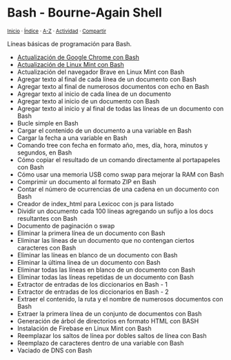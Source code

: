 # Bash - Bourne-Again Shell
<sup>[Inicio](../index.md) · [Índice](../indices/programacion.md) · [A-Z](../indices/alfabetico.md) · [Actividad](../indices/actividad.md) · [Compartir](https://x.com/intent/tweet?text=L%C3%ADneas%20b%C3%A1sicas%20de%20programaci%C3%B3n%20para%20Bash%20-%20Bourne-Again%20Shell.%0A%E2%86%92%20https%3A%2F%2Fjucardus.github.io%2Findices%2Fbash.html%0A%0A%23bash_jucardus%20%23indcs_jucardus%0A%40jucardus)</sup>

Líneas básicas de programación para Bash.

* [Actualización de Google Chrome con Bash](../contenido/a/c/t/actualizacion-de-google-chrome-con-bash.md)
* [Actualización de Linux Mint con Bash](../contenido/a/c/t/actualizacion-de-linux-mint-con-bash.md)
* Actualización del navegador Brave en Linux Mint con Bash
* Agregar texto al final de cada línea de un documento con Bash
* Agregar texto al final de numerosos documentos con echo en Bash
* Agregar texto al inicio de cada línea de un documento
* Agregar texto al inicio de un documento con Bash
* Agregar texto al inicio y al final de todas las líneas de un documento con Bash
* Bucle simple en Bash
* Cargar el contenido de un documento a una variable en Bash
* Cargar la fecha a una variable en Bash
* Comando tree con fecha en formato año, mes, día, hora, minutos y segundos, en Bash
* Cómo copiar el resultado de un comando directamente al portapapeles con Bash
* Cómo usar una memoria USB como swap para mejorar la RAM con Bash
* Comprimir un documento al formato ZIP en Bash
* Contar el número de ocurrencias de una cadena en un documento con Bash
* Creador de index_html para Lexicoc con js para listado
* Dividir un documento cada 100 líneas agregando un sufijo a los docs resultantes con Bash
* Documento de paginación o swap
* Eliminar la primera línea de un documento con Bash
* Eliminar las líneas de un documento que no contengan ciertos caracteres con Bash
* Eliminar las líneas en blanco de un documento con Bash
* Eliminar la última línea de un documento con Bash
* Eliminar todas las líneas en blanco de un documento con Bash
* Eliminar todas las líneas repetidas de un documento con Bash
* Extractor de entradas de los diccionarios en Bash - 1
* Extractor de entradas de los diccionarios en Bash - 2
* Extraer el contenido, la ruta y el nombre de numerosos documentos con Bash
* Extraer la primera línea de un conjunto de documentos con Bash
* Generación de árbol de directorios en formato HTML con BASH
* Instalación de Firebase en Linux Mint con Bash
* Reemplazar los saltos de línea por dobles saltos de línea con Bash
* Reemplazo de caracteres dentro de una variable con Bash
* Vaciado de DNS con Bash
